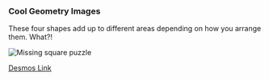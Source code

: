 ### Cool Geometry Images

These four shapes add up to different areas depending on how you arrange them. What?!

![Missing square puzzle](https://substackcdn.com/image/fetch/f_auto,q_auto:good,fl_progressive:steep/https%3A%2F%2Fbucketeer-e05bbc84-baa3-437e-9518-adb32be77984.s3.amazonaws.com%2Fpublic%2Fimages%2Fa80a7979-f0e3-448e-b62a-0ede7e356be0_666x266.gif)

[Desmos Link](https://www.desmos.com/calculator/rzlh6fuqpi)